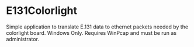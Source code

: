 # E131Colorlight

Simple application to translate E.131 data to ethernet packets needed by the colorlight board. Windows Only. Requires WinPcap and must be run as administrator.
